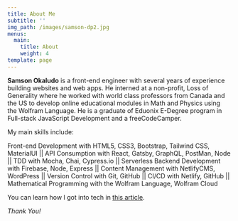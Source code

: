 ```yaml
---
title: About Me
subtitle: ''
img_path: /images/samson-dp2.jpg
menus:
  main:
    title: About
    weight: 4
template: page
---
```

**Samson Okaludo** is a front-end engineer with several years of experience building websites and web apps. He interned at a non-profit, Loss of Generality where he worked with world class professors from Canada and the US to develop online educational modules in Math and Physics using the Wolfram Language. He is a graduate of Eduonix E-Degree program in Full-stack JavaScript Development and a freeCodeCamper.

<!--StartFragment-->

My main skills include:

Front-end Development with HTML5, CSS3, Bootstrap, Tailwind CSS, MaterialUI || API Consumption with React, Gatsby, GraphQL, PostMan, Node || TDD with Mocha, Chai, Cypress.io || Serverless Backend Development with Firebase, Node, Express || Content Management with NetlifyCMS, WordPress || Version Control with Git, GitHub || CI/CD with Netlify, GitHub || Mathematical Programming with the Wolfram Language, Wolfram Cloud

<!--EndFragment-->

You can learn how I got into tech in [this article](#). 

*Thank You!*